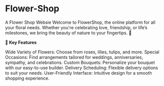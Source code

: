 # Flower-Shop
A Flower Shop Websie
Welcome to FlowerShop, the online platform for all your floral needs. Whether you're celebrating love, friendship, or life’s milestones, we bring the beauty of nature to your fingertips. 🌼

**🌹 Key Features**

Wide Variety of Flowers: Choose from roses, lilies, tulips, and more.
Special Occasions: Find arrangements tailored for weddings, anniversaries, sympathy, and celebrations.
Custom Bouquets: Personalize your bouquet with our easy-to-use builder.
Delivery Scheduling: Flexible delivery options to suit your needs.
User-Friendly Interface: Intuitive design for a smooth shopping experience.
